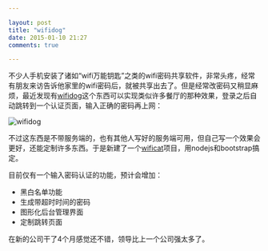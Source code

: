 ```yaml
---

layout: post
title: "wifidog"
date: 2015-01-10 21:27
comments: true

---
```

不少人手机安装了诸如“wifi万能钥匙”之类的wifi密码共享软件，非常头疼，经常有朋友来访告诉他家里的wifi密码后，就被共享出去了。但是经常改密码又稍显麻烦，最近发现有[wifidog](http://dev.wifidog.org/)这个东西可以实现类似许多餐厅的那种效果，登录之后自动跳转到一个认证页面，输入正确的密码再上网：

![wifidog](/media/pic/wificat.jpg)

不过这东西是不带服务端的，也有其他人写好的服务端可用，但自己写一个效果会更好，还能定制许多东西。于是新建了一个[wificat](https://github.com/gyteng/wificat)项目，用nodejs和bootstrap搞定。

目前仅有一个输入密码认证的功能，预计会增加：

* 黑白名单功能
* 生成带超时时间的密码
* 图形化后台管理界面
* 定制跳转页面

在新的公司干了4个月感觉还不错，领导比上一个公司强太多了。